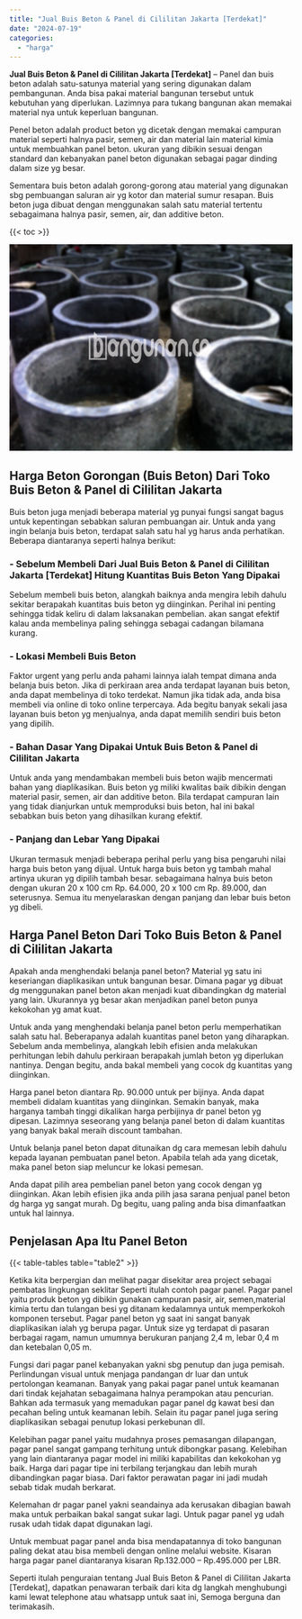 ```yaml
---
title: "Jual Buis Beton & Panel di Cililitan Jakarta [Terdekat]"
date: "2024-07-19"
categories: 
  - "harga"
---
```


**Jual Buis Beton & Panel di Cililitan Jakarta \[Terdekat\]** – Panel dan buis beton adalah satu-satunya material yang sering digunakan dalam pembangunan. Anda bisa pakai material bangunan tersebut untuk kebutuhan yang diperlukan. Lazimnya para tukang bangunan akan memakai material nya untuk keperluan bangunan.

Penel beton adalah product beton yg dicetak dengan memakai campuran material seperti halnya pasir, semen, air dan material lain material kimia untuk membuahkan panel beton. ukuran yang dibikin sesuai dengan standard dan kebanyakan panel beton digunakan sebagai pagar dinding dalam size yg besar.

Sementara buis beton adalah gorong-gorong atau material yang digunakan sbg pembuangan saluran air yg kotor dan material sumur resapan. Buis beton juga dibuat dengan menggunakan salah satu material tertentu sebagaimana halnya pasir, semen, air, dan additive beton.

{{< toc >}}

![Jual Buis Beton & Panel di Cililitan Jakarta [Terdekat]](/images/jual-panel-buis-beton-murah-12.png)

## Harga Beton Gorongan (Buis Beton) Dari Toko Buis Beton & Panel di Cililitan Jakarta

Buis beton juga menjadi beberapa material yg punyai fungsi sangat bagus untuk kepentingan sebabkan saluran pembuangan air. Untuk anda yang ingin belanja buis beton, terdapat salah satu hal yg harus anda perhatikan. Beberapa diantaranya seperti halnya berikut:

### \- Sebelum Membeli Dari Jual Buis Beton & Panel di Cililitan Jakarta \[Terdekat\] Hitung Kuantitas Buis Beton Yang Dipakai

Sebelum membeli buis beton, alangkah baiknya anda mengira lebih dahulu sekitar berapakah kuantitas buis beton yg diinginkan. Perihal ini penting sehingga tidak keliru di dalam laksanakan pembelian. akan sangat efektif kalau anda membelinya paling sehingga sebagai cadangan bilamana kurang.

### \- Lokasi Membeli Buis Beton

Faktor urgent yang perlu anda pahami lainnya ialah tempat dimana anda belanja buis beton. Jika di perkiraan area anda terdapat layanan buis beton, anda dapat membelinya di toko terdekat. Namun jika tidak ada, anda bisa membeli via online di toko online terpercaya. Ada begitu banyak sekali jasa layanan buis beton yg menjualnya, anda dapat memilih sendiri buis beton yang dipilih.

### \- Bahan Dasar Yang Dipakai Untuk Buis Beton & Panel di Cililitan Jakarta

Untuk anda yang mendambakan membeli buis beton wajib mencermati bahan yang diaplikasikan. Buis beton yg miliki kwalitas baik dibikin dengan material pasir, semen, air dan additive beton. Bila terdapat campuran lain yang tidak dianjurkan untuk memproduksi buis beton, hal ini bakal sebabkan buis beton yang dihasilkan kurang efektif.

### \- Panjang dan Lebar Yang Dipakai

Ukuran termasuk menjadi beberapa perihal perlu yang bisa pengaruhi nilai harga buis beton yang dijual. Untuk harga buis beton yg tambah mahal artinya ukuran yg dipilih tambah besar. sebagaimana halnya buis beton dengan ukuran 20 x 100 cm Rp. 64.000, 20 x 100 cm Rp. 89.000, dan seterusnya. Semua itu menyelaraskan dengan panjang dan lebar buis beton yg dibeli.

## Harga Panel Beton Dari Toko Buis Beton & Panel di Cililitan Jakarta

Apakah anda menghendaki belanja panel beton? Material yg satu ini keseriangan diaplikasikan untuk bangunan besar. Dimana pagar yg dibuat dg menggunakan panel beton akan menjadi kuat dibandingkan dg material yang lain. Ukurannya yg besar akan menjadikan panel beton punya kekokohan yg amat kuat.

Untuk anda yang menghendaki belanja panel beton perlu memperhatikan salah satu hal. Beberapanya adalah kuantitas panel beton yang diharapkan. Sebelum anda membelinya, alangkah lebih efisien anda melakukan perhitungan lebih dahulu perkiraan berapakah jumlah beton yg diperlukan nantinya. Dengan begitu, anda bakal membeli yang cocok dg kuantitas yang diinginkan.

Harga panel beton diantara Rp. 90.000 untuk per bijinya. Anda dapat membeli didalam kuantitas yang diinginkan. Semakin banyak, maka harganya tambah tinggi dikalikan harga perbijinya dr panel beton yg dipesan. Lazimnya seseorang yang belanja panel beton di dalam kuantitas yang banyak bakal meraih discount tambahan.

Untuk belanja panel beton dapat ditunaikan dg cara memesan lebih dahulu kepada layanan pembuatan panel beton. Apabila telah ada yang dicetak, maka panel beton siap meluncur ke lokasi pemesan.

Anda dapat pilih area pembelian panel beton yang cocok dengan yg diinginkan. Akan lebih efisien jika anda pilih jasa sarana penjual panel beton dg harga yg sangat murah. Dg begitu, uang paling anda bisa dimanfaatkan untuk hal lainnya.

## Penjelasan Apa Itu Panel Beton

{{< table-tables table="table2" >}}

Ketika kita berpergian dan melihat pagar disekitar area project sebagai pembatas lingkungan seklitar Seperti itulah contoh pagar panel. Pagar panel yaitu produk beton yg dibikin gunakan campuran pasir, air, semen,material kimia tertu dan tulangan besi yg ditanam kedalamnya untuk memperkokoh komponen tersebut. Pagar panel beton yg saat ini sangat banyak diaplikasikan ialah yg berupa pagar. Untuk size yg terdapat di pasaran berbagai ragam, namun umumnya berukuran panjang 2,4 m, lebar 0,4 m dan ketebalan 0,05 m.

Fungsi dari pagar panel kebanyakan yakni sbg penutup dan juga pemisah. Perlindungan visual untuk menjaga pandangan dr luar dan untuk pertolongan keamanan. Banyak yang pakai pagar panel untuk keamanan dari tindak kejahatan sebagaimana halnya perampokan atau pencurian. Bahkan ada termasuk yang memadukan pagar panel dg kawat besi dan pecahan beling untuk keamanan lebih. Selain itu pagar panel juga sering diaplikasikan sebagai penutup lokasi perkebunan dll.

Kelebihan pagar panel yaitu mudahnya proses pemasangan dilapangan, pagar panel sangat gampang terhitung untuk dibongkar pasang. Kelebihan yang lain diantaranya pagar model ini miliki kapabilitas dan kekokohan yg baik. Harga dari pagar tipe ini terbilang terjangkau dan lebih murah dibandingkan pagar biasa. Dari faktor perawatan pagar ini jadi mudah sebab tidak mudah berkarat.

Kelemahan dr pagar panel yakni seandainya ada kerusakan dibagian bawah maka untuk perbaikan bakal sangat sukar lagi. Untuk pagar panel yg udah rusak udah tidak dapat digunakan lagi.

Untuk membuat pagar panel anda bisa mendapatannya di toko bangunan paling dekat atau bisa membeli dengan online melalui website. Kisaran harga pagar panel diantaranya kisaran Rp.132.000 – Rp.495.000 per LBR.

Seperti itulah penguraian tentang Jual Buis Beton & Panel di Cililitan Jakarta \[Terdekat\], dapatkan penawaran terbaik dari kita dg langkah menghubungi kami lewat telephone atau whatsapp untuk saat ini, Semoga berguna dan terimakasih.
